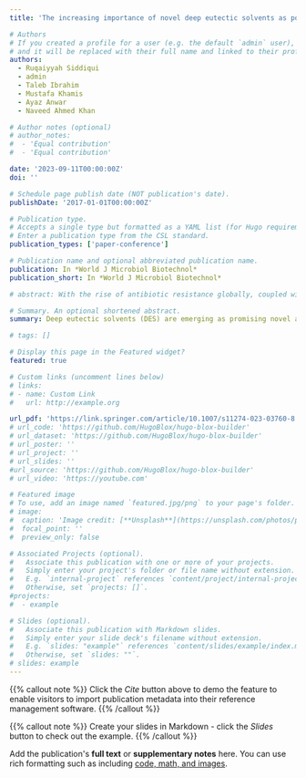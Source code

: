 ```yaml
---
title: 'The increasing importance of novel deep eutectic solvents as potential effective antimicrobials and other medicinal properties'

# Authors
# If you created a profile for a user (e.g. the default `admin` user), write the username (folder name) here
# and it will be replaced with their full name and linked to their profile.
authors:
  - Ruqaiyyah Siddiqui
  - admin
  - Taleb Ibrahim
  - Mustafa Khamis
  - Ayaz Anwar
  - Naveed Ahmed Khan

# Author notes (optional)
# author_notes:
#  - 'Equal contribution'
#  - 'Equal contribution'

date: '2023-09-11T00:00:00Z'
doi: ''

# Schedule page publish date (NOT publication's date).
publishDate: '2017-01-01T00:00:00Z'

# Publication type.
# Accepts a single type but formatted as a YAML list (for Hugo requirements).
# Enter a publication type from the CSL standard.
publication_types: ['paper-conference']

# Publication name and optional abbreviated publication name.
publication: In *World J Microbiol Biotechnol*
publication_short: In *World J Microbiol Biotechnol*

# abstract: With the rise of antibiotic resistance globally, coupled with evolving and emerging infectious diseases, there is an urgent need for the development of novel antimicrobials. Deep eutectic solvents (DES) are a new generation of eutectic mixtures that depict promising attributes with several biological implications. DES exhibit unique properties such as low toxicity, biodegradability, and high thermal stability. Herein, the antimicrobial properties of DES and their mechanisms of action against a range of microorganisms, including bacteria, amoebae, fungi, viruses, and anti-cancer properties are reviewed. Overall, DES represent a promising class of novel antimicrobial agents as well as possessing other important biological attributes, however, future studies on DES are needed to investigate their underlying antimicrobial mechanism, as well as their in vivo effects, for use in the clinic and public at large.

# Summary. An optional shortened abstract.
summary: Deep eutectic solvents (DES) are emerging as promising novel antimicrobials due to their low toxicity, biodegradability, and high thermal stability. This paper highlights DES's potential against various microorganisms and their anti-cancer properties.

# tags: []

# Display this page in the Featured widget?
featured: true

# Custom links (uncomment lines below)
# links:
# - name: Custom Link
#   url: http://example.org

url_pdf: 'https://link.springer.com/article/10.1007/s11274-023-03760-8'
# url_code: 'https://github.com/HugoBlox/hugo-blox-builder'
# url_dataset: 'https://github.com/HugoBlox/hugo-blox-builder'
# url_poster: ''
# url_project: ''
# url_slides: ''
#url_source: 'https://github.com/HugoBlox/hugo-blox-builder'
# url_video: 'https://youtube.com'

# Featured image
# To use, add an image named `featured.jpg/png` to your page's folder.
# image:
#  caption: 'Image credit: [**Unsplash**](https://unsplash.com/photos/pLCdAaMFLTE)'
#  focal_point: ''
#  preview_only: false

# Associated Projects (optional).
#   Associate this publication with one or more of your projects.
#   Simply enter your project's folder or file name without extension.
#   E.g. `internal-project` references `content/project/internal-project/index.md`.
#   Otherwise, set `projects: []`.
#projects:
#  - example

# Slides (optional).
#   Associate this publication with Markdown slides.
#   Simply enter your slide deck's filename without extension.
#   E.g. `slides: "example"` references `content/slides/example/index.md`.
#   Otherwise, set `slides: ""`.
# slides: example
---
```


{{% callout note %}}
Click the _Cite_ button above to demo the feature to enable visitors to import publication metadata into their reference management software.
{{% /callout %}}

{{% callout note %}}
Create your slides in Markdown - click the _Slides_ button to check out the example.
{{% /callout %}}

Add the publication's **full text** or **supplementary notes** here. You can use rich formatting such as including [code, math, and images](https://docs.hugoblox.com/content/writing-markdown-latex/).
